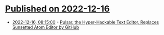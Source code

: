 # [Published on 2022-12-16](index.md)

* [2022-12-16, 08:15:00](https://soylentnews.org/article.pl?sid=22/12/15/1532257&from=rss) - [Pulsar, the Hyper-Hackable Text Editor, Replaces Sunsetted Atom Editor by GitHub](https://soylentnews.org/article.pl?sid=22/12/15/1532257&from=rss)

